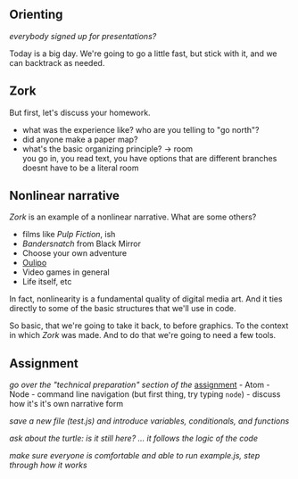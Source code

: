 <!-- ## Prep
 -->
## Orienting

_everybody signed up for presentations?_

Today is a big day. We're going to go a little fast, but stick with it, and we can backtrack as needed.

## Zork

But first, let's discuss your homework.
- what was the experience like? who are you telling to "go north"?
- did anyone make a paper map?
- what's the basic organizing principle? -> room  
    you go in, you read text, you have options that are different branches  
    doesnt have to be a literal room  


## Nonlinear narrative

_Zork_ is an example of a nonlinear narrative. What are some others?
- films like _Pulp Fiction_, ish
- _Bandersnatch_ from Black Mirror
- Choose your own adventure
- [Oulipo](https://www.youtube.com/watch?v=2NhFoSFNQMQ)
- Video games in general
- Life itself, etc

<!-- need more visual examples -->

In fact, nonlinearity is a fundamental quality of digital media art. And it ties directly to some of the basic structures that we'll use in code.

So basic, that we're going to take it back, to before graphics. To the context in which _Zork_ was made. And to do that we're going to need a few tools.


## Assignment

_go over the "technical preparation" section of the_ [assignment](../assignments/02_nonlinear_narrative/description.md)
    - Atom
    - Node
    - command line navigation (but first thing, try typing `node`)
    - discuss how it's it's own narrative form

_save a new file (test.js) and introduce variables, conditionals, and functions_

_ask about the turtle: is it still here? ... it follows the logic of the code_

_make sure everyone is comfortable and able to run example.js, step through how it works_


<!--

This worked, but I dont necessarily like having to deal with the console at this stage. theyre learning Terminal commands + programming simultaneously, and that's a little problematic.

-->
